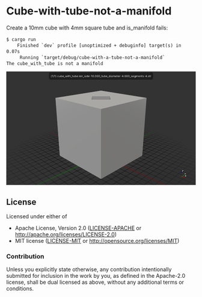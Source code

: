 # Cube-with-tube-not-a-manifold

Create a 10mm cube with 4mm square tube and is_manifold fails:
```
$ cargo run
    Finished `dev` profile [unoptimized + debuginfo] target(s) in 0.07s
     Running `target/debug/cube-with-a-tube-not-a-manifold`
The cube_with_tube is not a manifold
```

![cube-with-tube-not-a-manifold](./cube_with_tube.len_side-10.000_tube_diameter-4.000_segments-4.stl.png)
## License

Licensed under either of

- Apache License, Version 2.0 ([LICENSE-APACHE](LICENSE-APACHE) or http://apache.org/licenses/LICENSE-2.0)
- MIT license ([LICENSE-MIT](LICENSE-MIT) or http://opensource.org/licenses/MIT)

### Contribution

Unless you explicitly state otherwise, any contribution intentionally submitted
for inclusion in the work by you, as defined in the Apache-2.0 license, shall
be dual licensed as above, without any additional terms or conditions.

